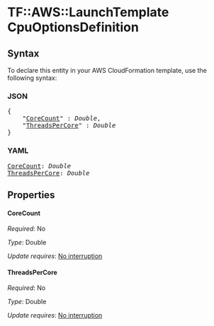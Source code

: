 # TF::AWS::LaunchTemplate CpuOptionsDefinition

## Syntax

To declare this entity in your AWS CloudFormation template, use the following syntax:

### JSON

<pre>
{
    "<a href="#corecount" title="CoreCount">CoreCount</a>" : <i>Double</i>,
    "<a href="#threadspercore" title="ThreadsPerCore">ThreadsPerCore</a>" : <i>Double</i>
}
</pre>

### YAML

<pre>
<a href="#corecount" title="CoreCount">CoreCount</a>: <i>Double</i>
<a href="#threadspercore" title="ThreadsPerCore">ThreadsPerCore</a>: <i>Double</i>
</pre>

## Properties

#### CoreCount

_Required_: No

_Type_: Double

_Update requires_: [No interruption](https://docs.aws.amazon.com/AWSCloudFormation/latest/UserGuide/using-cfn-updating-stacks-update-behaviors.html#update-no-interrupt)

#### ThreadsPerCore

_Required_: No

_Type_: Double

_Update requires_: [No interruption](https://docs.aws.amazon.com/AWSCloudFormation/latest/UserGuide/using-cfn-updating-stacks-update-behaviors.html#update-no-interrupt)

